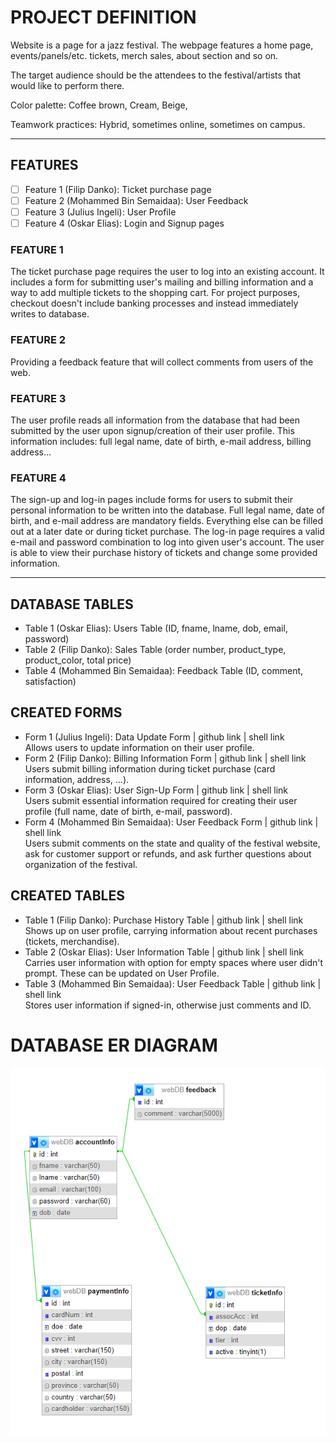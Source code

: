 # PROJECT DEFINITION
Website is a page for a jazz festival. The webpage features a home page, events/panels/etc.
tickets, merch sales, about section and so on.  

The target audience should be the attendees to the festival/artists that would like to perform there.  

Color palette: Coffee brown, Cream, Beige,  

Teamwork practices: Hybrid, sometimes online, sometimes on campus.

---

## FEATURES
- [ ] Feature 1 (Filip Danko): Ticket purchase page
- [ ] Feature 2 (Mohammed Bin Semaidaa): User Feedback
- [ ] Feature 3 (Julius Ingeli): User Profile
- [ ] Feature 4 (Oskar Elias): Login and Signup pages

### FEATURE 1
The ticket purchase page requires the user to log into an existing account. It includes a form for submitting user's mailing and billing information and a way to add multiple tickets to the shopping cart. For project purposes, checkout doesn't include banking processes and instead immediately writes to database.

### FEATURE 2
Providing a feedback feature that will collect comments from users of the web. 

### FEATURE 3
The user profile reads all information from the database that had been submitted by the user upon signup/creation of their user profile. This information includes: full legal name, date of birth, e-mail address, billing address...

### FEATURE 4
The sign-up and log-in pages include forms for users to submit their personal information to be written into the database. Full legal name, date of birth, and e-mail address are mandatory fields. Everything else can be filled out at a later date or during ticket purchase.
The log-in page requires a valid e-mail and password combination to log into given user's account. The user is able to view their purchase history of tickets and change some provided information. 

---

## DATABASE TABLES
- Table 1 (Oskar Elias): Users Table (ID, fname, lname, dob, email, password)
- Table 2 (Filip Danko): Sales Table (order number, product_type, product_color, total price)
- Table 4 (Mohammed Bin Semaidaa): Feedback Table (ID, comment, satisfaction)

## CREATED FORMS 
- Form 1 (Julius Ingeli): Data Update Form | github link | shell link  
Allows users to update information on their user profile.
- Form 2 (Filip Danko): Billing Information Form | github link | shell link  
Users submit billing information during ticket purchase (card information, address, ...).
- Form 3 (Oskar Elias): User Sign-Up Form | github link | shell link  
Users submit essential information required for creating their user profile (full name, date of birth, e-mail, password).
- Form 4 (Mohammed Bin Semaidaa): User Feedback Form | github link | shell link  
Users submit comments on the state and quality of the festival website, ask for customer support or refunds, and ask further questions about organization of the festival. 

## CREATED TABLES
- Table 1 (Filip Danko): Purchase History Table | github link | shell link  
Shows up on user profile, carrying information about recent purchases (tickets, merchandise).
- Table 2 (Oskar Elias): User Information Table | github link | shell link  
Carries user information with option for empty spaces where user didn't prompt. These can be updated on User Profile.
- Table 3 (Mohammed Bin Semaidaa): User Feedback Table | github link | shell link  
Stores user information if signed-in, otherwise just comments and ID.


# DATABASE ER DIAGRAM

![](https://github.com/julius-ingeli/team3-website/blob/main/imgs/dbscreenshot.png)
